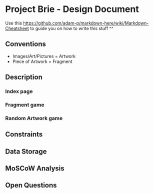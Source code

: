 # Project Brie - Design Document
Use this https://github.com/adam-p/markdown-here/wiki/Markdown-Cheatsheet to guide you on how to write this stuff ^^

## Conventions
+ Images/Art/Pictures = Artwork
+ Piece of Artwork = Fragment


## Description

### Index page

### Fragment game

### Random Artwork game



## Constraints


## Data Storage


## MoSCoW Analysis


## 


## Open Questions
